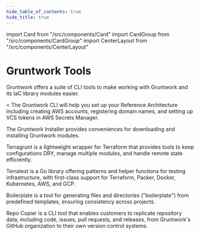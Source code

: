 ```yaml
---
hide_table_of_contents: true
hide_title: true
---
```


import Card from "/src/components/Card"
import CardGroup from "/src/components/CardGroup"
import CenterLayout from "/src/components/CenterLayout"

<CenterLayout>

# Gruntwork Tools

Gruntwork offers a suite of CLI tools to make working with Gruntwork and its IaC library modules easier.

<CardGroup cols={2}>

<<Card
  title="Gruntwork CLI"
  href="https://github.com/gruntwork-io/gruntwork">
The Gruntwork CLI will help you set up your Reference Architecture including creating AWS accounts, registering domain names, and setting up VCS tokens in AWS Secrets Manager.
</Card>

<Card
  title="Gruntwork Installer"
  href="https://github.com/gruntwork-io/gruntwork-installer">
The Gruntwork Installer provides conveniences for downloading and installing Gruntwork modules.
</Card>

<Card
  title="Terragrunt"
  href="https://terragrunt.gruntwork.io">
Terragrunt is a lightweight wrapper for Terraform that provides tools to keep configurations DRY, manage multiple modules, and handle remote state efficiently.
</Card>

<Card
  title="Terratest"
  href="https://terratest.gruntwork.io">
Terratest is a Go library offering patterns and helper functions for testing infrastructure, with first-class support for Terraform, Packer, Docker, Kubernetes, AWS, and GCP. 
</Card>

<Card
  title="Boilerplate"
  href="https://github.com/gruntwork-io/boilerplate"> 
Boilerplate is a tool for generating files and directories ("boilerplate") from predefined templates, ensuring consistency across projects.
</Card>

<Card
  title="Repo Copier"
  href="https://github.com/gruntwork-io/repo-copier"
  tag="enterprise"> 
Repo Copier is a CLI tool that enables customers to replicate repository data, including code, issues, pull requests, and releases, from Gruntwork's GitHub organization to their own version control systems.
</Card>

</CardGroup>

</CenterLayout>


<!-- ##DOCS-SOURCER-START
{
  "sourcePlugin": "local-copier",
  "hash": "9163aa4a6f27ddea984ff8f78e22e44b"
}
##DOCS-SOURCER-END -->
